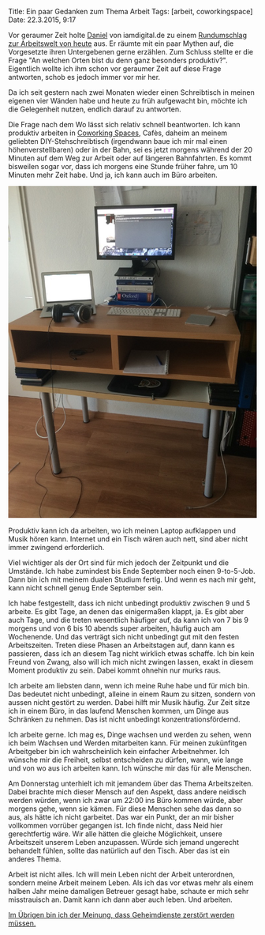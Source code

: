 Title: Ein paar Gedanken zum Thema Arbeit 
Tags: [arbeit, coworkingspace]
Date: 22.3.2015, 9:17

Vor geraumer Zeit holte [Daniel](https://twitter.com/danielschoeberl) von iamdigital.de zu einem [Rundumschlag zur Arbeitswelt von heute](http://www.iamdigital.de/arbeitswelt-von-heute/) aus. Er räumte mit ein paar Mythen auf, die Vorgesetzte ihren Untergebenen gerne erzählen. Zum Schluss stellte er die Frage "An welchen Orten bist du denn ganz besonders produktiv?". Eigentlich wollte ich ihm schon vor geraumer Zeit auf diese Frage antworten, schob es jedoch immer vor mir her.

Da ich seit gestern nach zwei Monaten wieder einen Schreibtisch in meinen eigenen vier Wänden habe und heute zu früh aufgewacht bin, möchte ich die Gelegenheit nutzen, endlich darauf zu antworten.

Die Frage nach dem Wo lässt sich relativ schnell beantworten. Ich kann produktiv arbeiten in [Coworking Spaces](http://www.iamdigital.de/coworking-in-heidelberg/), Cafès, daheim an meinem geliebten DIY-Stehschreibtisch (irgendwann baue ich mir mal einen höhenverstellbaren) oder in der Bahn, sei es jetzt morgens während der 20 Minuten auf dem Weg zur Arbeit oder auf längeren Bahnfahrten. Es kommt bisweilen sogar vor, dass ich morgens eine Stunde früher fahre, um 10 Minuten mehr Zeit habe. Und ja, ich kann auch im Büro arbeiten.

![Ein Bild von meinem DIY-Stehschreibtisch. Man nehme: Einen normalen Schreibtisch und stelle da ein IKEA-Regal, auf dem vorher der Fernseher stand drauf. Um die optimale Höhe zu erreichen nutze ich ein paar DVD-Hüllen](/img/IMG_16.jpg)

Produktiv kann ich da arbeiten, wo ich meinen Laptop aufklappen und Musik hören kann. Internet und ein Tisch wären auch nett, sind aber nicht immer zwingend erforderlich.

Viel wichtiger als der Ort sind für mich jedoch der Zeitpunkt und die Umstände. Ich habe zumindest bis Ende September noch einen 9-to-5-Job. Dann bin ich mit meinem dualen Studium fertig. Und wenn es nach mir geht, kann nicht schnell genug Ende September sein.

Ich habe festgestellt, dass ich nicht unbedingt produktiv zwischen 9 und 5 arbeite. Es gibt Tage, an denen das einigermaßen klappt, ja. Es gibt aber auch Tage, und die treten wesentlich häufiger auf, da kann ich von 7 bis 9 morgens und von 6 bis 10 abends super arbeiten, häufig auch am Wochenende. Und das verträgt sich nicht unbedingt gut mit den festen Arbeitszeiten. Treten diese Phasen an Arbeitstagen auf, dann kann es passieren, dass ich an diesem Tag nicht wirklich etwas schaffe. Ich bin kein Freund von Zwang, also will ich mich nicht zwingen lassen, exakt in diesem Moment produktiv zu sein. Dabei kommt ohnehin nur murks raus.

Ich arbeite am liebsten dann, wenn ich meine Ruhe habe und für mich bin. Das bedeutet nicht unbedingt, alleine in einem Raum zu sitzen, sondern von aussen nicht gestört zu werden. Dabei hilft mir Musik häufig. Zur Zeit sitze ich in einem Büro, in das laufend Menschen kommen, um Dinge aus Schränken zu nehmen. Das ist nicht unbedingt konzentrationsfördernd.

Ich arbeite gerne. Ich mag es, Dinge wachsen und werden zu sehen, wenn ich beim Wachsen und Werden mitarbeiten kann. Für meinen zukünfitgen Arbeitgeber bin ich wahrscheinlich kein einfacher Arbeitnehmer. Ich wünsche mir die Freiheit, selbst entscheiden zu dürfen, wann, wie lange und von wo aus ich arbeiten kann. Ich wünsche mir das für alle Menschen.

Am Donnerstag unterhielt ich mit jemandem über das Thema Arbeitszeiten. Dabei brachte mich dieser Mensch auf den Aspekt, dass andere neidisch werden würden, wenn ich zwar um 22:00 ins Büro kommen würde, aber morgens gehe, wenn sie kämen. Für diese Menschen sehe das dann so aus, als hätte ich nicht garbeitet. Das war ein Punkt, der an mir bisher vollkommen vorrüber gegangen ist. Ich finde nicht, dass Neid hier gerechtfertig wäre. Wir alle hätten die gleiche Möglichkeit, unsere Arbeitszeit unserem Leben anzupassen. Würde sich jemand ungerecht behandelt fühlen, sollte das natürlich auf den Tisch. Aber das ist ein anderes Thema.

Arbeit ist nicht alles. Ich will mein Leben nicht der Arbeit unterordnen, sondern meine Arbeit meinem Leben. Als ich das vor etwas mehr als einem halben Jahr meine damaligen Betreuer gesagt habe, schaute er mich sehr misstrauisch an. Damit kann ich dann aber auch leben. Und arbeiten.

[Im Übrigen bin ich der Meinung, dass Ge­heim­diens­te zerstört werden müssen.](https://bullenscheisse.de/2015/zweck-und-mittel/)
